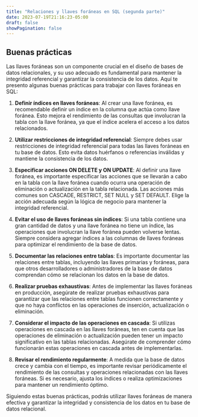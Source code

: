 ```yaml
---
title: "Relaciones y llaves foráneas en SQL (segunda parte)"
date: 2023-07-19T21:16:23-05:00
draft: false
showPagination: false
---
```


## Buenas prácticas

Las llaves foráneas son un componente crucial en el diseño de bases de datos relacionales, y su uso adecuado es fundamental para mantener la integridad referencial y garantizar la consistencia de los datos. Aquí te presento algunas buenas prácticas para trabajar con llaves foráneas en SQL:

1. **Definir índices en llaves foráneas**: Al crear una llave foránea, es recomendable definir un índice en la columna que actúa como llave foránea. Esto mejora el rendimiento de las consultas que involucran la tabla con la llave foránea, ya que el índice acelera el acceso a los datos relacionados.

2. **Utilizar restricciones de integridad referencial**: Siempre debes usar restricciones de integridad referencial para todas las llaves foráneas en tu base de datos. Esto evita datos huérfanos o referencias inválidas y mantiene la consistencia de los datos.

3. **Especificar acciones ON DELETE y ON UPDATE**: Al definir una llave foránea, es importante especificar las acciones que se llevarán a cabo en la tabla con la llave foránea cuando ocurra una operación de eliminación o actualización en la tabla relacionada. Las acciones más comunes son CASCADE, RESTRICT, SET NULL y SET DEFAULT. Elige la acción adecuada según la lógica de negocio para mantener la integridad referencial.

4. **Evitar el uso de llaves foráneas sin índices**: Si una tabla contiene una gran cantidad de datos y una llave foránea no tiene un índice, las operaciones que involucran la llave foránea pueden volverse lentas. Siempre considera agregar índices a las columnas de llaves foráneas para optimizar el rendimiento de la base de datos.

5. **Documentar las relaciones entre tablas**: Es importante documentar las relaciones entre tablas, incluyendo las llaves primarias y foráneas, para que otros desarrolladores o administradores de la base de datos comprendan cómo se relacionan los datos en la base de datos.

6. **Realizar pruebas exhaustivas**: Antes de implementar las llaves foráneas en producción, asegúrate de realizar pruebas exhaustivas para garantizar que las relaciones entre tablas funcionen correctamente y que no haya conflictos en las operaciones de inserción, actualización o eliminación.

7. **Considerar el impacto de las operaciones en cascada**: Si utilizas operaciones en cascada en las llaves foráneas, ten en cuenta que las operaciones de eliminación o actualización pueden tener un impacto significativo en las tablas relacionadas. Asegúrate de comprender cómo funcionarán estas operaciones en cascada antes de implementarlas.

8. **Revisar el rendimiento regularmente**: A medida que la base de datos crece y cambia con el tiempo, es importante revisar periódicamente el rendimiento de las consultas y operaciones relacionadas con las llaves foráneas. Si es necesario, ajusta los índices o realiza optimizaciones para mantener un rendimiento óptimo.

Siguiendo estas buenas prácticas, podrás utilizar llaves foráneas de manera efectiva y garantizar la integridad y consistencia de los datos en tu base de datos relacional.

